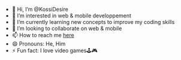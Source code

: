 - 👋 Hi, I’m @KossiDesire
- 👀 I’m interested in web & mobile developpement
- 🌱 I’m currently learning new concepts to improve my coding skills
- 💞️ I’m looking to collaborate on web & mobile
- 📫 How to reach me [here](https://wa.me/qr/NHR3FLMHPOPIN1)
- 😄 Pronouns: He, Him
- ⚡ Fun fact: I love video games🕹️🎮

<!---
KossiDesire/KossiDesire is a ✨ special ✨ repository because its `README.md` (this file) appears on your GitHub profile.
You can click the Preview link to take a look at your changes.
--->
